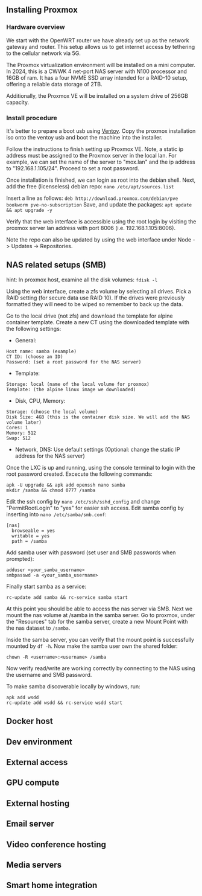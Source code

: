 ## Installing Proxmox
### Hardware overview
We start with the OpenWRT router we have already set up as the network gateway and router. This setup allows us to get internet access by tethering to the cellular network via 5G.

The Proxmox virtualization environment will be installed on a mini computer. In 2024, this is a CWWK 4 net-port NAS server with N100 processor and 16GB of ram. It has a four NVME SSD array intended for a RAID-10 setup, offering a reliable data storage of 2TB.

Additionally, the Proxmox VE will be installed on a system drive of 256GB capacity.

### Install procedure
It's better to prepare a boot usb using [Ventoy](https://github.com/ventoy/Ventoy). Copy the proxmox installation iso onto the ventoy usb and boot the machine into the installer.

Follow the instructions to finish setting up Proxmox VE. Note, a static ip address must be assigned to the Proxmox server in the local lan. For example, we can set the name of the server to "mox.lan" and the ip address to "192.168.1.105/24". Proceed to set a root password.

Once installation is finished, we can login as root into the debian shell. Next, add the free (licenseless) debian repo:
```nano /etc/apt/sources.list```

Insert a line as follows: ```deb http://download.proxmox.com/debian/pve bookworm pve-no-subscription```
Save, and update the packages: ```apt update && apt upgrade -y```

Verify that the web interface is accessible using the root login by visiting the proxmox server lan address with port 8006 (i.e. 192.168.1.105:8006).

Note the repo can also be updated by using the web interface under Node -> Updates -> Repositories.

## NAS related setups (SMB)
hint: In proxmox host, examine all the disk volumes: ```fdisk -l```

Using the web interface, create a zfs volume by selecting all drives. Pick a RAID setting (for secure data use RAID 10). If the drives were previously formatted they will need to be wiped so remember to back up the data.

Go to the local drive (not zfs) and download the template for alpine container template. Create a new CT using the downloaded template with the following settings:
- General:
```
Host name: samba (example)
CT ID: (choose an ID)
Password: (set a root password for the NAS server)
```
- Template:
```
Storage: local (name of the local volume for proxmox)
Template: (the alpine linux image we downloaded)
```

- Disk, CPU, Memory:
```
Storage: (choose the local volume)
Disk Size: 4GB (this is the container disk size. We will add the NAS volume later)
Cores: 1
Memory: 512
Swap: 512
```

- Network, DNS:
Use default settings (Optional: change the static IP address for the NAS server)

Once the LXC is up and running, using the console terminal to login with the root password created. Excecute the following commands:
```
apk -U upgrade && apk add openssh nano samba
mkdir /samba && chmod 0777 /samba
```

Edit the ssh config by ```nano /etc/ssh/sshd_config``` and change "PermitRootLogin" to "yes" for easier ssh access.
Edit samba config by inserting into ```nano /etc/samba/smb.conf```:
```
[nas]
  browseable = yes
  writable = yes
  path = /samba
```

Add samba user with password (set user and SMB passwords when prompted):
```
adduser <your_samba_username>
smbpasswd -a <your_samba_username>
```

Finally start samba as a service:
```
rc-update add samba && rc-service samba start
```

At this point you should be able to access the nas server via SMB. Next we mount the nas volume at /samba in the samba server. Go to proxmox, under the "Resources" tab for the samba server, create a new Mount Point with the nas dataset to ```/samba```.

Inside the samba server, you can verify that the mount point is successfully mounted by ```df -h```. Now make the samba user own the shared folder:
```
chown -R <username>:<username> /samba
```
Now verify read/write are working correctly by connecting to the NAS using the username and SMB password.

To make samba discoverable locally by windows, run:
```
apk add wsdd
rc-update add wsdd && rc-service wsdd start
```


## Docker host

## Dev environment

## External access

## GPU compute

## External hosting

## Email server

## Video conference hosting

## Media servers

## Smart home integration

